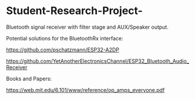 # Student-Research-Project-
Bluetooth signal receiver with filter stage and AUX/Speaker output.

Potential solutions for the BluetoothRx interface:

https://github.com/pschatzmann/ESP32-A2DP

https://github.com/YetAnotherElectronicsChannel/ESP32_Bluetooth_Audio_Receiver

Books and Papers:

https://web.mit.edu/6.101/www/reference/op_amps_everyone.pdf